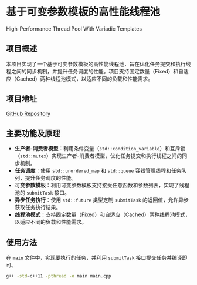 # 基于可变参数模板的高性能线程池
High-Performance Thread Pool With Variadic Templates

## 项目概述

本项目实现了一个基于可变参数模板的高性能线程池，旨在优化任务提交和执行线程之间的同步机制，并提升任务调度的性能。项目支持固定数量（Fixed）和自适应（Cached）两种线程池模式，以适应不同的负载和性能需求。

## 项目地址

[GitHub Repository](https://github.com/MaximSong/Jiuao-ThreadPool)

## 主要功能及原理

- **生产者-消费者模型**：利用条件变量（`std::condition_variable`）和互斥锁（`std::mutex`）实现生产者-消费者模型，优化任务提交和执行线程之间的同步机制。
- **任务调度**：使用 `std::unordered_map` 和 `std::queue` 容器管理线程和任务队列，提升任务调度的性能。
- **可变参数模板**：利用可变参数模板支持接受任意函数和参数列表，实现了线程池的 `submitTask` 接口。
- **异步任务执行**：使用 `std::future` 类型定制 `submitTask` 的返回值，允许异步获取任务执行结果。
- **线程池模式**：支持固定数量（Fixed）和自适应（Cached）两种线程池模式，以适应不同的负载和性能需求。


## 使用方法
在 `main` 文件中，实现要执行的任务，并利用 `submitTask` 接口提交任务并编译即可。
```bash
g++ -std=c++11 -pthread -o main main.cpp
